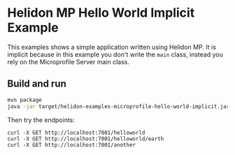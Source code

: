 # Helidon MP Hello World Implicit Example

This examples shows a simple application written using Helidon MP.
It is implicit because in this example you don't write the
`main` class, instead you rely on the Microprofile Server main class.

## Build and run

```bash
mvn package
java -jar target/helidon-examples-microprofile-hello-world-implicit.jar
```

Then try the endpoints:

```
curl -X GET http://localhost:7001/helloworld
curl -X GET http://localhost:7001/helloworld/earth
curl -X GET http://localhost:7001/another
```
